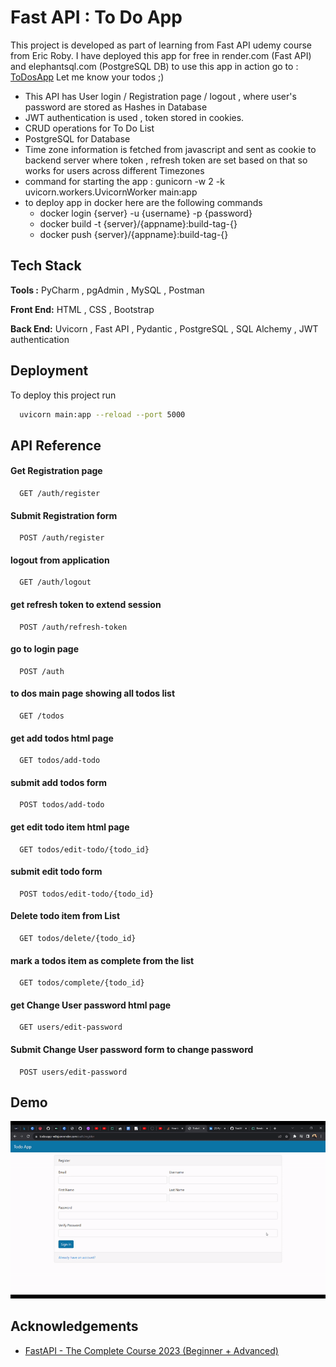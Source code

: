 
# Fast API : To Do App


This project is developed as part of learning from Fast API udemy course from Eric Roby.
I have deployed this app for free in render.com (Fast API) and elephantsql.com (PostgreSQL DB)
to use this app in action go to :  [ToDosApp](https://todosapp-w0aj.onrender.com) Let me know your todos ;)

- This API has User login / Registration page / logout , where user's password are stored as Hashes in Database
- JWT authentication is used , token stored in cookies.
- CRUD operations for To Do List
- PostgreSQL for Database
- Time zone information is fetched from javascript and sent as cookie to backend server where token , refresh token are set based on that so works for users across different Timezones
- command for starting the app : gunicorn -w 2 -k uvicorn.workers.UvicornWorker main:app
- to deploy app in docker here are the following commands
  - docker login {server} -u {username} -p {password}
  - docker build -t {server}/{appname}:build-tag-{}
  - docker push {server}/{appname}:build-tag-{}

## Tech Stack

**Tools :** PyCharm , pgAdmin , MySQL , Postman

**Front End:** HTML , CSS , Bootstrap

**Back End:** Uvicorn , Fast API , Pydantic , PostgreSQL , SQL Alchemy , JWT authentication


## Deployment

To deploy this project run

```bash
  uvicorn main:app --reload --port 5000
```



## API Reference

#### Get Registration page

```http
  GET /auth/register
```

#### Submit Registration form

```http
  POST /auth/register
```


#### logout from application

```http
  GET /auth/logout
```

#### get refresh token to extend session 

```http
  POST /auth/refresh-token
```

#### go to login page

```http
  POST /auth
```
#### to dos main page showing all todos list

```http
  GET /todos
```
#### get add todos html page

```http
  GET todos/add-todo
```

#### submit add todos form

```http
  POST todos/add-todo
```

#### get edit todo item html page

```http
  GET todos/edit-todo/{todo_id}
```

#### submit edit todo form

```http
  POST todos/edit-todo/{todo_id}
```

#### Delete todo item from List

```http
  GET todos/delete/{todo_id}
```

#### mark a todos item as complete from the list

```http
  GET todos/complete/{todo_id}
```

#### get Change User password html page

```http
  GET users/edit-password
```

#### Submit Change User password form to change password

```http
  POST users/edit-password
```











## Demo

<p align="center">
  <img src="FastAPI.gif.gif" alt="animated" />
</p>

## Acknowledgements

 - [FastAPI - The Complete Course 2023 (Beginner + Advanced)](https://www.udemy.com/course/fastapi-the-complete-course/#instructor-1)

